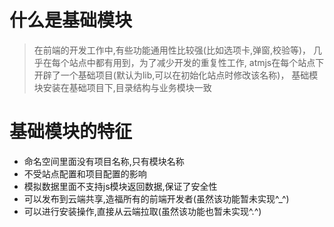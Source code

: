 # 什么是基础模块
> 在前端的开发工作中,有些功能通用性比较强(比如选项卡,弹窗,校验等)，
几乎在每个站点中都有用到，为了减少开发的重复性工作,
atmjs在每个站点下开辟了一个基础项目(默认为lib,可以在初始化站点时修改该名称)，
基础模块安装在基础项目下,目录结构与业务模块一致

# 基础模块的特征
* 命名空间里面没有项目名称,只有模块名称
* 不受站点配置和项目配置的影响
* 模拟数据里面不支持js模块返回数据,保证了安全性
* 可以发布到云端共享,造福所有的前端开发者(虽然该功能暂未实现^_^)
* 可以进行安装操作,直接从云端拉取(虽然该功能也暂未实现^.^)
